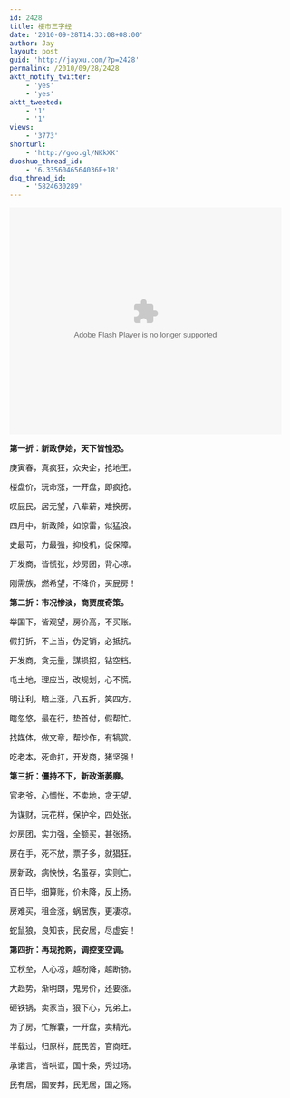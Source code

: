 ```yaml
---
id: 2428
title: 楼市三字经
date: '2010-09-28T14:33:08+08:00'
author: Jay
layout: post
guid: 'http://jayxu.com/?p=2428'
permalink: /2010/09/28/2428
aktt_notify_twitter:
    - 'yes'
    - 'yes'
aktt_tweeted:
    - '1'
    - '1'
views:
    - '3773'
shorturl:
    - 'http://goo.gl/NKkXK'
duoshuo_thread_id:
    - '6.3356046564036E+18'
dsq_thread_id:
    - '5824630289'
---
```


<object classid="clsid:d27cdb6e-ae6d-11cf-96b8-444553540000" width="480" height="400" codebase="http://download.macromedia.com/pub/shockwave/cabs/flash/swflash.cab#version=6,0,40,0"><param name="align" value="middle" /><param name="src" value="http://player.youku.com/player.php/sid/XMjA5NzczNTQw/v.swf" /><param name="quality" value="high" /><embed type="application/x-shockwave-flash" width="480" height="400" src="http://player.youku.com/player.php/sid/XMjA5NzczNTQw/v.swf" quality="high" align="middle"></embed></object>

<strong>第一折：新政伊始，天下皆惶恐。</strong>

庚寅春，真疯狂，众央企，抢地王。

楼盘价，玩命涨，一开盘，即疯抢。

叹屁民，居无望，八辈薪，难换房。

四月中，新政降，如惊雷，似猛浪。

史最苛，力最强，抑投机，促保障。

开发商，皆慌张，炒房团，背心凉。

刚需族，燃希望，不降价，买屁房！

<strong>第二折：市况惨淡，商贾度奇策。</strong>

举国下，皆观望，房价高，不买账。

假打折，不上当，伪促销，必抵抗。

开发商，贪无量，謀损招，钻空档。

屯土地，理应当，改规划，心不慌。

明让利，暗上涨，八五折，笑四方。

瞎忽悠，最在行，垫首付，假帮忙。

找媒体，做文章，帮炒作，有犒赏。

吃老本，死命扛，开发商，猪坚强！

<strong>第三折：僵持不下，新政渐萎靡。</strong>

官老爷，心惆怅，不卖地，贪无望。

为谋财，玩花样，保护伞，四处张。

炒房团，实力强，全额买，甚张扬。

房在手，死不放，票子多，就猖狂。

房新政，病怏怏，名虽存，实则亡。

百日毕，细算账，价未降，反上扬。

房难买，租金涨，蜗居族，更凄凉。

蛇鼠狼，良知丧，民安居，尽虚妄！

<strong>第四折：再现抢购，调控变空调。</strong>

立秋至，人心凉，越盼降，越断肠。

大趋势，渐明朗，鬼房价，还要涨。

砸铁锅，卖家当，狠下心，兄弟上。

为了房，忙解囊，一开盘，卖精光。

半载过，归原样，屁民苦，官商旺。

承诺言，皆哄诓，国十条，秀过场。

民有居，国安邦，民无居，国之殇。